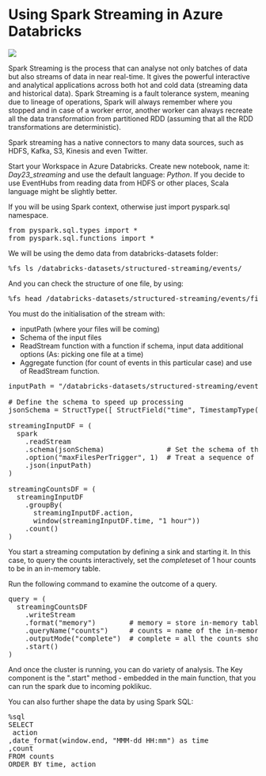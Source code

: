 
<!-- README.md was wriiten in beautiful MacDown  -->
# Using Spark Streaming in Azure Databricks



<!-- badges: start -->
![](http://img.shields.io/badge/Azure-Databricks-red.svg)

<!-- badges: end -->




<!-- wp:paragraph -->
<p>Spark Streaming is the process that can analyse not only batches of data but also streams of data in near real-time. It gives the powerful interactive and analytical applications across both hot and cold data (streaming data and historical data). Spark Streaming is a fault tolerance system, meaning due to lineage of operations, Spark will always remember where you stopped and in case of a worker error, another worker can always recreate all the data transformation from partitioned RDD (assuming that all the RDD transformations are deterministic).</p>
<!-- /wp:paragraph -->

<div>
<p>

</p>
</div>


<!-- wp:paragraph -->
<p>Spark streaming has a native connectors to many data sources, such as HDFS, Kafka, S3, Kinesis and even Twitter.</p>
<!-- /wp:paragraph -->

<!-- wp:paragraph -->
<p>Start your Workspace in Azure Databricks. Create new notebook, name it: <em>Day23_streaming</em> and use the default language: <em>Python</em>. If you decide to use EventHubs from reading data from HDFS or other places, Scala language might be slightly better.</p>
<!-- /wp:paragraph -->

<!-- wp:paragraph -->
<p>If you will be using Spark context, otherwise just import pyspark.sql namespace.</p>
<!-- /wp:paragraph -->

<!-- wp:syntaxhighlighter/code -->
<pre class="wp-block-syntaxhighlighter-code">
from pyspark.sql.types import *
from pyspark.sql.functions import *</pre>
<!-- /wp:syntaxhighlighter/code -->

<!-- wp:paragraph -->
<p>We will be using the demo data from databricks-datasets folder:</p>
<!-- /wp:paragraph -->

<!-- wp:syntaxhighlighter/code -->
<pre class="wp-block-syntaxhighlighter-code">%fs ls /databricks-datasets/structured-streaming/events/</pre>
<!-- /wp:syntaxhighlighter/code -->



<!-- wp:paragraph -->
<p>And you can check the structure of one file, by using:</p>
<!-- /wp:paragraph -->

<!-- wp:syntaxhighlighter/code -->
<pre class="wp-block-syntaxhighlighter-code">%fs head /databricks-datasets/structured-streaming/events/file-0.json</pre>
<!-- /wp:syntaxhighlighter/code -->



<!-- wp:paragraph -->
<p>You must do the  initialisation of the stream with:</p>
<!-- /wp:paragraph -->

<!-- wp:list -->
<ul><li>inputPath (where your files will be coming)</li><li>Schema of the input files</li><li>ReadStream function with a function if schema, input data additional options (As: picking one file at a time)</li><li>Aggregate function (for count of events in this particular case) and use of ReadStream function.</li></ul>
<!-- /wp:list -->

<!-- wp:syntaxhighlighter/code -->
<pre class="wp-block-syntaxhighlighter-code">inputPath = "/databricks-datasets/structured-streaming/events/"

# Define the schema to speed up processing
jsonSchema = StructType([ StructField("time", TimestampType(), True), StructField("action", StringType(), True) ])

streamingInputDF = (
  spark
    .readStream
    .schema(jsonSchema)               # Set the schema of the JSON data
    .option("maxFilesPerTrigger", 1)  # Treat a sequence of files as stream of one at a time
    .json(inputPath)
)

streamingCountsDF = (
  streamingInputDF
    .groupBy(
      streamingInputDF.action,
      window(streamingInputDF.time, "1 hour"))
    .count()
)</pre>
<!-- /wp:syntaxhighlighter/code -->

<!-- wp:paragraph -->
<p>You start a streaming computation by defining a sink and starting it. In this case, to query the counts interactively, set the <em>complete</em>set of 1 hour counts to be in an in-memory table.</p>
<!-- /wp:paragraph -->

<!-- wp:paragraph -->
<p>Run the following command to examine the outcome of a query.</p>
<!-- /wp:paragraph -->

<!-- wp:syntaxhighlighter/code -->
<pre class="wp-block-syntaxhighlighter-code">query = (
  streamingCountsDF
    .writeStream
    .format("memory")        # memory = store in-memory table (for testing only)
    .queryName("counts")     # counts = name of the in-memory table
    .outputMode("complete")  # complete = all the counts should be in the table
    .start()
)</pre>
<!-- /wp:syntaxhighlighter/code -->

<!-- wp:paragraph -->
<p>And once the cluster is running, you can do variety of analysis.  The Key component is the ".start" method - embedded in the main function, that you can run the spark due to incoming poklikuc.</p>
<!-- /wp:paragraph -->

<!-- wp:paragraph -->
<p>You can also further shape the data by using Spark SQL:</p>
<!-- /wp:paragraph -->

<!-- wp:syntaxhighlighter/code -->
<pre class="wp-block-syntaxhighlighter-code">%sql 
SELECT 
 action
,date_format(window.end, "MMM-dd HH:mm") as time
,count 
FROM counts 
ORDER BY time, action</pre>
<!-- /wp:syntaxhighlighter/code -->







